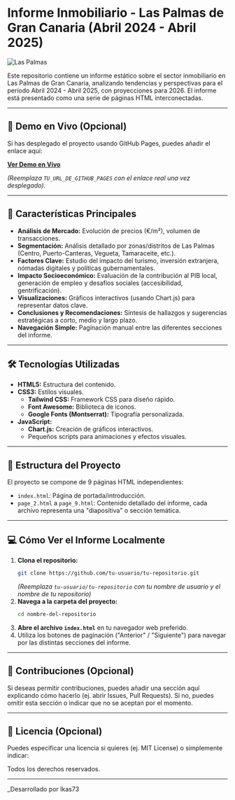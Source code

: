 # Informe Inmobiliario - Las Palmas de Gran Canaria (Abril 2024 - Abril 2025)

![Las Palmas](https://upload.wikimedia.org/wikipedia/commons/2/27/Las_Palmas_D81_5983_%2832295016606%29.jpg) <!-- Puedes cambiar esta imagen si quieres -->

Este repositorio contiene un informe estático sobre el sector inmobiliario en Las Palmas de Gran Canaria, analizando tendencias y perspectivas para el período Abril 2024 - Abril 2025, con proyecciones para 2026. El informe está presentado como una serie de páginas HTML interconectadas.

---

## 🚀 Demo en Vivo (Opcional)

Si has desplegado el proyecto usando GitHub Pages, puedes añadir el enlace aquí:

**[Ver Demo en Vivo](TU_URL_DE_GITHUB_PAGES)**

_(Reemplaza `TU_URL_DE_GITHUB_PAGES` con el enlace real una vez desplegado)._

---

## 🌟 Características Principales

- **Análisis de Mercado:** Evolución de precios (€/m²), volumen de transacciones.
- **Segmentación:** Análisis detallado por zonas/distritos de Las Palmas (Centro, Puerto-Canteras, Vegueta, Tamaraceite, etc.).
- **Factores Clave:** Estudio del impacto del turismo, inversión extranjera, nómadas digitales y políticas gubernamentales.
- **Impacto Socioeconómico:** Evaluación de la contribución al PIB local, generación de empleo y desafíos sociales (accesibilidad, gentrificación).
- **Visualizaciones:** Gráficos interactivos (usando Chart.js) para representar datos clave.
- **Conclusiones y Recomendaciones:** Síntesis de hallazgos y sugerencias estratégicas a corto, medio y largo plazo.
- **Navegación Simple:** Paginación manual entre las diferentes secciones del informe.

---

## 🛠️ Tecnologías Utilizadas

- **HTML5:** Estructura del contenido.
- **CSS3:** Estilos visuales.
  - **Tailwind CSS:** Framework CSS para diseño rápido.
  - **Font Awesome:** Biblioteca de iconos.
  - **Google Fonts (Montserrat):** Tipografía personalizada.
- **JavaScript:**
  - **Chart.js:** Creación de gráficos interactivos.
  - Pequeños scripts para animaciones y efectos visuales.

---

## 📂 Estructura del Proyecto

El proyecto se compone de 9 páginas HTML independientes:

- `index.html`: Página de portada/introducción.
- `page_2.html` a `page_9.html`: Contenido detallado del informe, cada archivo representa una "diapositiva" o sección temática.

---

## 💻 Cómo Ver el Informe Localmente

1.  **Clona el repositorio:**
    ```bash
    git clone https://github.com/tu-usuario/tu-repositorio.git
    ```
    _(Reemplaza `tu-usuario/tu-repositorio` con tu nombre de usuario y el nombre de tu repositorio)_
2.  **Navega a la carpeta del proyecto:**
    ```bash
    cd nombre-del-repositorio
    ```
3.  **Abre el archivo `index.html`** en tu navegador web preferido.
4.  Utiliza los botones de paginación ("Anterior" / "Siguiente") para navegar por las distintas secciones del informe.

---

## 🤝 Contribuciones (Opcional)

Si deseas permitir contribuciones, puedes añadir una sección aquí explicando cómo hacerlo (ej. abrir Issues, Pull Requests). Si no, puedes omitir esta sección o indicar que no se aceptan por el momento.

---

## 📄 Licencia (Opcional)

Puedes especificar una licencia si quieres (ej. MIT License) o simplemente indicar:

Todos los derechos reservados.

---

\_Desarrollado por Ikas73
